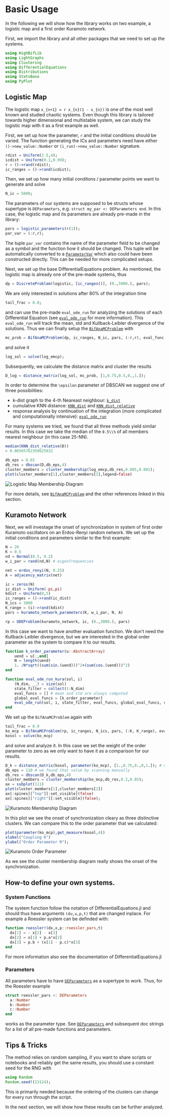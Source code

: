 # Basic Usage

In the following we will show how the library works on two example, a logistic map and a first order Kuramoto network.

First, we import the library and all other packages that we need to set up the systems.

```julia
using HighBifLib
using LightGraphs
using Clustering
using DifferentialEquations
using Distributions
using StatsBase
using PyPlot
```

## Logistic Map

The logistic map ``x_{n+1} = r x_{n}(1 - x_{n})`` is one of the most well known and studied chaotic systems. Even though this library is tailored towards higher dimensional and multistable system, we can study the logistic map with it as a first example as well.

First, we set up how the parameter, ``r`` and the initial conditions should be varied. The function generating the ICs and parameters need have either `()->new_value::Number` or `(i_run)->new_value::Number` signature.
```julia
rdist = Uniform(2.5,4);
icdist = Uniform(0.1,0.99);
r = ()->rand(rdist);
ic_ranges = ()->rand(icdist);
```
Then, we set up how many initial conditons / parameter points we want to generate and solve
```julia
N_ic = 5000;
```
The parameters of our systems are supposed to be structs whose supertype is `DEParameters`, e.g. `struct my_par <: DEParameters end`. In this case, the logistic map and its parameters are already pre-made in the library:
```julia
pars = logistic_parameters(r(1));
par_var = (:r,r);
```
The tuple `par_var` contains the name of the parameter field to be changed as a symbol and the function how it should be changed. This tuple will be automatically converted to a [`ParameterVar`](@ref) which also could have been constructed directly. This can be needed for more complicated setups.

Next, we set up the base DifferentialEquations problem. As mentioned, the logistic map is already one of the pre-made systems, thus
```julia
dp = DiscreteProblem(logistic, [ic_ranges()], (0.,5000.), pars);
```
We are only interested in solutions after 80% of the integration time
```julia
tail_frac = 0.8;
```
and can use the pre-made `eval_ode_run` for analyzing the solutions of each Differential Equation (see [`eval_ode_run`](@ref) for more information). This `eval_ode_run` will track the mean, std and Kullback-Leibler divergence of the solutions. Thus we can finally setup the [`BifAnaMCProblem`](@ref) with
```julia
mc_prob = BifAnaMCProblem(dp, ic_ranges, N_ic, pars, (:r,r), eval_func, tail_frac);
```
and solve it
```julia
log_sol = solve(log_emcp);
```
Subsequently, we calculate the distance matrix and cluster the results
```julia
D_log = distance_matrix(log_sol, mc_prob, [1,0.75,0.5,0.,1.]);

```
In order to determine the ``\epsilon`` parameter of DBSCAN we suggest one of three possibilities:
* k-dist graph to the 4-th Neareast neighbour: [`k_dist`](@ref)
* cumulative KNN distance: [`KNN_dist`](@ref) and [`KNN_dist_relative`](@ref)
* response analysis by continuation of the integration (more complicated and computationally intensive): [`eval_ode_run`](@ref)

For many systems we tried, we found that all three methods yield similar results. In this case we take the median of the ``0.5\\%`` of all members nearest neighbour (in this case 25-NN).

```julia
median(KNN_dist_relative(D))
> 0.06565762359625632
```

```julia
db_eps = 0.65
db_res = dbscan(D,db_eps,4)
cluster_members = cluster_membership(log_emcp,db_res,0.005,0.001);
plot(cluster_members[1],cluster_members[2],legend=false)
```
![Logistic Map Membership Diagram](img/logmap_member.png)

For more details, see [`BifAnaMCProblem`](@ref) and the other references linked in this section.

## Kuramoto Network

Next, we will investage the onset of synchronization in system of first order Kuramoto oscillators on an Erdos-Renyi random network. We set up the initial conditions and parameters similar to the first example:

```julia
N = 20
K = 0.5
nd = Normal(0.5, 0.2)
w_i_par = rand(nd,N) # eigenfrequencies

net = erdos_renyi(N, 0.25)
A = adjacency_matrix(net)

ic = zeros(N)
ic_dist = Uniform(-pi,pi)
kdist = Uniform(0,5)
ic_ranges = ()->rand(ic_dist)
N_ics = 3000
K_range = (i)->rand(kdist)
pars = kuramoto_network_parameters(K, w_i_par, N, A)

rp = ODEProblem(kuramoto_network, ic, (0.,3000.), pars)
```
In this case we want to have another evaluation function. We don't need the Kullback-Leibler divergence, but we are interested in the global order parameter as the system to compare it to our results.

```julia
function k_order_parameter(u::AbstractArray)
    uend = u[:,end]
    N = length(uend)
    1. /N*sqrt((sum(sin.(uend)))^2+(sum(cos.(uend)))^2)
end

function eval_ode_run_kura(sol, i)
    (N_dim, __) = size(sol)
    state_filter = collect(1:N_dim)
    eval_funcs = [] # mean and std are always computed
    global_eval_funcs = [k_order_parameter]
    eval_ode_run(sol, i, state_filter, eval_funcs, global_eval_funcs, cyclic_setback=true)
end
```
We set up the `BifAnaMCProblem` again with
```julia
tail_frac = 0.9  
ko_mcp = BifAnaMCProblem(rp, ic_ranges, N_ics, pars, (:K, K_range), eval_ode_run_kura, tail_frac)
kosol = solve(ko_mcp)
```
and solve and analyze it. In this case we set the weight of the order parameter to zero as we only want to have it as a comparison for our results.

```julia
D_k = distance_matrix(kosol, parameter(ko_mcp), [1.,0.75,0.,0,1.]); # no weight on the order_parameter and kl div
db_eps = 110 # we found that value by scanning manually
db_res = dbscan(D_k,db_eps,4)
cluster_members = cluster_membership(ko_mcp,db_res,0.2,0.05);
ax = subplot(111)
plot(cluster_members[1],cluster_members[2])
ax[:spines]["top"][:set_visible](false)
ax[:spines]["right"][:set_visible](false);
```
![Kuramoto Membership Diagram](img/kuramoto_member.png)

In this plot we see the onset of synchronization cleary as three distinctive clusters.
We can compare this to the order parameter that we calculated:
```julia
plot(parameter(ko_mcp),get_measure(kosol,4))
xlabel("Coupling K")
ylabel("Order Parameter R");
```
![Kuramoto Order Parameter](img/output_6_0.png)

As we see the cluster membership diagram really shows the onset of the synchronization.

## How-to define your own systems.

### System Functions

The system function follow the notation of DifferentialEquations.jl and should thus have arguments `(du,u,p,t)` that are changed inplace. For example a Roessler system can be definded with:  

```julia
function roessler!(dx,x,p::roessler_pars,t)
  dx[1] = - x[2] - x[3]
  dx[2] = x[1] + p.a*x[2]
  dx[3] = p.b + (x[1] - p.c)*x[3]
end
```
For more information also see the documentation of DifferentialEquations.jl

### Parameters

All parameters have to have [`DEParameters`](@ref) as a supertype to work. Thus, for the Roessler example
```julia
struct roessler_pars <: DEParameters
  a::Number
  b::Number
  c::Number
end
```
works as the parameter type. See [`DEParameters`](@ref) and subsequent doc strings for a list of all pre-made functions and parameters.

## Tips & Tricks

The method relies on random sampling, if you want to share scripts or notebooks and reliably get the same results, you should use a constant seed for the RNG with
```julia
using Random
Random.seed!(23124);
```
This is primarily needed because the ordering of the clusters can change for every run through the script.

In the next section, we will show how these results can be further analyzed.
